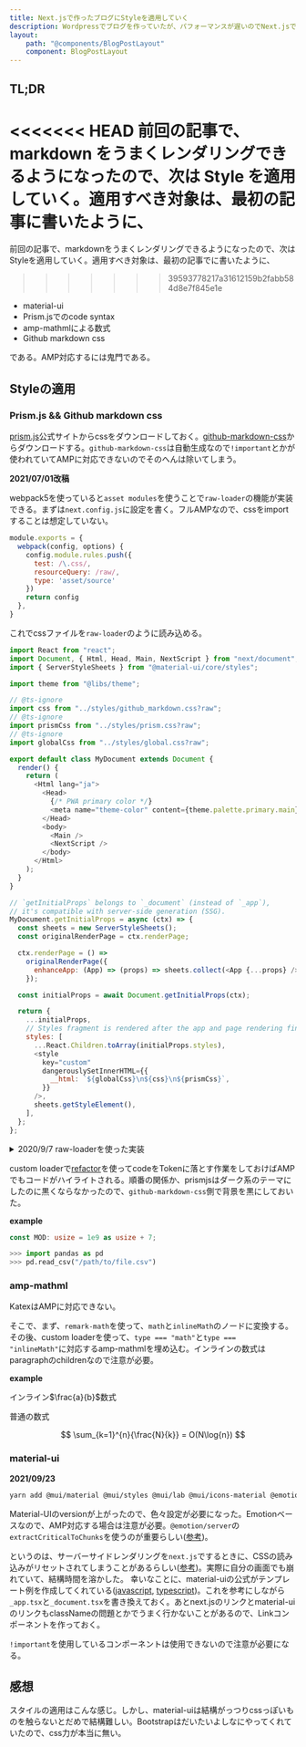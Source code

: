 ```yaml
---
title: Next.jsで作ったブログにStyleを適用していく
description: Wordpressでブログを作っていたが、パフォーマンスが遅いのでNext.jsで作り直した。markdwonでレンダリングできるようになったので、Styleを適用していく。
layout:
    path: "@components/BlogPostLayout"
    component: BlogPostLayout
---
```


## TL;DR

<<<<<<< HEAD
前回の記事で、markdown をうまくレンダリングできるようになったので、次は Style を適用していく。適用すべき対象は、最初の記事に書いたように、
=======
前回の記事で、markdownをうまくレンダリングできるようになったので、次はStyleを適用していく。適用すべき対象は、最初の記事でに書いたように、
>>>>>>> 39593778217a31612159b2fabb584d8e7f845e1e

- material-ui
- Prism.jsでのcode syntax
- amp-mathmlによる数式
- Github markdown css

である。AMP対応するには鬼門である。

## Styleの適用

### Prism.js && Github markdown css

[prism.js](https://prismjs.com)公式サイトからcssをダウンロードしておく。[github-markdown-css](https://github.com/sindresorhus/github-markdown-css)からダウンロードする。`github-markdown-css`は自動生成なので`!important`とかが使われていてAMPに対応できないのでそのへんは除いてしまう。

**2021/07/01改稿**

webpack5を使っていると`asset modules`を使うことで`raw-loader`の機能が実装できる。まずは`next.config.js`に設定を書く。フルAMPなので、cssをimportすることは想定していない。

```js:title=next.config.js
module.exports = {
  webpack(config, options) {
    config.module.rules.push({
      test: /\.css/,
      resourceQuery: /raw/,
      type: 'asset/source'
    })
    return config
  },
}
```

これでcssファイルを`raw-loader`のように読み込める。

```js:title=_document.js
import React from "react";
import Document, { Html, Head, Main, NextScript } from "next/document";
import { ServerStyleSheets } from "@material-ui/core/styles";

import theme from "@libs/theme";

// @ts-ignore
import css from "../styles/github_markdown.css?raw";
// @ts-ignore
import prismCss from "../styles/prism.css?raw";
// @ts-ignore
import globalCss from "../styles/global.css?raw";

export default class MyDocument extends Document {
  render() {
    return (
      <Html lang="ja">
        <Head>
          {/* PWA primary color */}
          <meta name="theme-color" content={theme.palette.primary.main} />
        </Head>
        <body>
          <Main />
          <NextScript />
        </body>
      </Html>
    );
  }
}

// `getInitialProps` belongs to `_document` (instead of `_app`),
// it's compatible with server-side generation (SSG).
MyDocument.getInitialProps = async (ctx) => {
  const sheets = new ServerStyleSheets();
  const originalRenderPage = ctx.renderPage;

  ctx.renderPage = () =>
    originalRenderPage({
      enhanceApp: (App) => (props) => sheets.collect(<App {...props} />),
    });

  const initialProps = await Document.getInitialProps(ctx);

  return {
    ...initialProps,
    // Styles fragment is rendered after the app and page rendering finish.
    styles: [
      ...React.Children.toArray(initialProps.styles),
      <style
        key="custom"
        dangerouslySetInnerHTML={{
          __html: `${globalCss}\n${css}\n${prismCss}`,
        }}
      />,
      sheets.getStyleElement(),
    ],
  };
};
```

<details>
  <summary>2020/9/7 raw-loaderを使った実装</summary>
そのあと、raw-loaderを使ってcssを_app.tsxでimportして、直接埋め込む。できるならMarkdownのページだけで読み込みたいが...

ちょっとmaterial-ui成分も入ってしまっているが、`_document.js`は以下の感じ。

```js:title=_document.js
import React from "react";
import Document, { Html, Head, Main, NextScript } from "next/document";
import { ServerStyleSheets } from "@material-ui/core/styles";

import theme from "@libs/theme";

// @ts-ignore
import css from "!!raw-loader!../styles/github_markdown.css";
// @ts-ignore
import prismCss from "!!raw-loader!../styles/prism.css";
// @ts-ignore
import globalCss from "!!raw-loader!../styles/global.css";

export default class MyDocument extends Document {
  render() {
    return (
      <Html lang="ja">
        <Head>
          {/* PWA primary color */}
          <meta name="theme-color" content={theme.palette.primary.main} />
        </Head>
        <body>
          <Main />
          <NextScript />
        </body>
      </Html>
    );
  }
}

// `getInitialProps` belongs to `_document` (instead of `_app`),
// it's compatible with server-side generation (SSG).
MyDocument.getInitialProps = async (ctx) => {
  const sheets = new ServerStyleSheets();
  const originalRenderPage = ctx.renderPage;

  ctx.renderPage = () =>
    originalRenderPage({
      enhanceApp: (App) => (props) => sheets.collect(<App {...props} />),
    });

  const initialProps = await Document.getInitialProps(ctx);

  return {
    ...initialProps,
    // Styles fragment is rendered after the app and page rendering finish.
    styles: [
      ...React.Children.toArray(initialProps.styles),
      <style
        key="custom"
        dangerouslySetInnerHTML={{
          __html: `${globalCss}\n${css}\n${prismCss}`,
        }}
      />,
      sheets.getStyleElement(),
    ],
  };
};
```
</details>


custom loaderで[refactor](https://github.com/wooorm/refractor)を使ってcodeをTokenに落とす作業をしておけばAMPでもコードがハイライトされる。順番の関係か、prismjsはダーク系のテーマにしたのに黒くならなかったので、`github-markdown-css`側で背景を黒にしておいた。

**example**

```rust
const MOD: usize = 1e9 as usize + 7;
```

```python
>>> import pandas as pd
>>> pd.read_csv("/path/to/file.csv")
```

### amp-mathml

KatexはAMPに対応できない。

そこで、まず、`remark-math`を使って、`math`と`inlineMath`のノードに変換する。その後、custom loaderを使って、`type === "math"`と`type === "inlineMath"`に対応するamp-mathmlを埋め込む。インラインの数式はparagraphのchildrenなので注意が必要。

**example**

インライン$\frac{a}{b}$数式

普通の数式

$$
\sum_{k=1}^{n}{\frac{N}{k}} = O(N\log{n})
$$

### material-ui

**2021/09/23**

```bash
yarn add @mui/material @mui/styles @mui/lab @mui/icons-material @emotion/react @emotion/styled @emotion/server
```

Material-UIのversionが上がったので、色々設定が必要になった。Emotionベースなので、AMP対応する場合は注意が必要。`@emotion/server`の`extractCriticalToChunks`を使うのが重要らしい([参考](https://spectrum.chat/emotion/development/emotion-with-amp-pages~710d31dc-1cec-4f38-b39a-6a4110a03859))。

というのは、サーバーサイドレンダリングを`next.js`でするときに、CSSの読み込みがリセットされてしまうことがあるらしい([参考](https://blog.narumium.net/2020/01/29/next-js-with-material-uiでスタイルが崩れる/))。実際に自分の画面でも崩れていて、結構時間を溶かした。
幸いなことに、material-uiの公式がテンプレート例を作成してくれている([javascript](https://github.com/mui-org/material-ui/tree/master/examples/nextjs), [typescript](https://github.com/mui-org/material-ui/tree/master/examples/nextjs-with-typescript))。これを参考にしながら`_app.tsx`と`_document.tsx`を書き換えておく。あとnext.jsのリンクとmaterial-uiのリンクもclassNameの問題とかでうまく行かないことがあるので、Linkコンポーネントを作っておく。

`!important`を使用しているコンポーネントは使用できないので注意が必要になる。

## 感想

スタイルの適用はこんな感じ。しかし、material-uiは結構がっつりcssっぽいものを触らないとだめで結構難しい。Bootstrapはだいたいよしなにやってくれていたので、css力が本当に無い。
